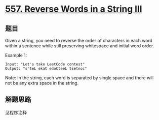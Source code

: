 # [557. Reverse Words in a String III](https://leetcode.com/problems/reverse-words-in-a-string-iii/)

## 题目

Given a string, you need to reverse the order of characters in each word within a sentence while still preserving whitespace and initial word order.

Example 1:

```text
Input: "Let's take LeetCode contest"
Output: "s'teL ekat edoCteeL tsetnoc"
```

Note:
In the string, each word is separated by single space and there will not be any extra space in the string.

## 解题思路

见程序注释
